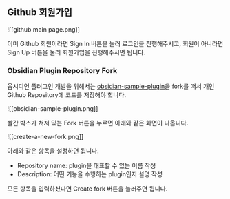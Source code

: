## Github 회원가입

![[github main page.png]]

이미 Github 회원이라면 Sign In 버튼을 눌러 로그인을 진행해주시고, 회원이 아니라면 Sign Up 버튼을 눌러 회원가입을 진행해주시면 됩니다.

### Obsidian Plugin Repository Fork
옵시디언 플러그인 개발을 위해서는 [obsidian-sample-plugin](https://github.com/obsidianmd/obsidian-sample-plugin)을 fork를 떠서 개인 Github Repository에 코드를 저장해야 합니다.

![[obsidian-sample-plugin.png]]

빨간 박스가 쳐저 있는 Fork 버튼을 누르면 아래와 같은 화면이 나옵니다.

![[create-a-new-fork.png]]

아래와 같은 항목을 설정하면 됩니다.
- Repository name: plugin을 대표할 수 있는 이름 작성
- Description: 어떤 기능을 수행하는 plugin인지 설명 작성

모든 항목을 입력하셨다면 Create fork 버튼을 눌러주면 됩니다.
